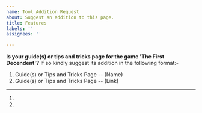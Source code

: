 ```yaml
---
name: Tool Addition Request
about: Suggest an addition to this page.
title: Features
labels: ''
assignees: ''

---
```


**Is your guide(s) or tips and tricks page for the game 'The First Decendent'?**
If so kindly suggest its addition in the following format:-

1. Guide(s) or Tips and Tricks Page -- (Name)
2. Guide(s) or Tips and Tricks Page -- (Link)

-----------------------------------------------------------------

1. 
2.
